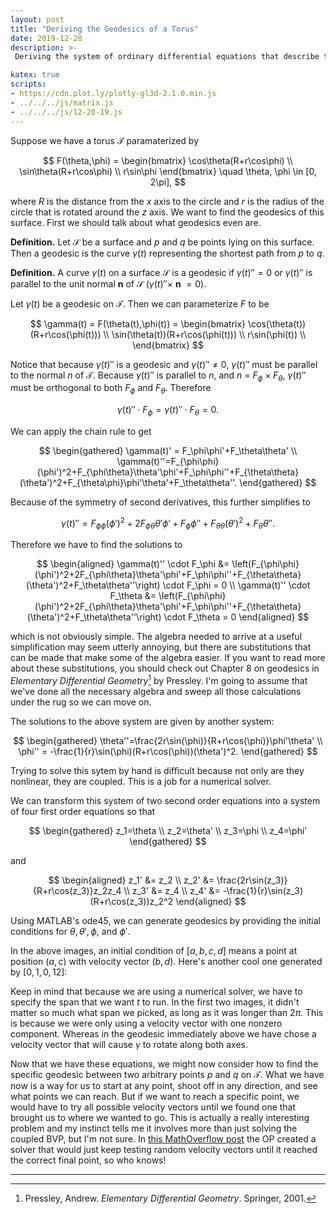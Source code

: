 ```yaml
---
layout: post
title: "Deriving the Geodesics of a Torus"
date: 2019-12-28
description: >-
 Deriving the system of ordinary differential equations that describe the geodesics of a torus.

katex: true
scripts:
- https://cdn.plot.ly/plotly-gl3d-2.1.0.min.js
- ../../../js/matrix.js
- ../../../js/12-28-19.js
---
```


Suppose we have a torus $\mathcal{T}$ paramaterized by

$$
F(\theta,\phi) = \begin{bmatrix}
\cos\theta(R+r\cos\phi) \\
\sin\theta(R+r\cos\phi) \\
r\sin\phi
\end{bmatrix} \quad \theta, \phi \in [0, 2\pi],
$$

<div class="col-10 offset-1" id="torus"></div>

where $R$ is the distance from the $x$ axis to the circle and $r$ is the radius of the circle that is rotated around the $z$ axis. We want to find the geodesics of this surface. First we should talk about what geodesics even are.

**Definition.** Let $\mathcal{S}$ be a surface and $p$ and $q$ be points lying on this surface. Then a geodesic is the curve $\gamma(t)$ representing the shortest path from $p$ to $q$.

**Definition.** A curve $\gamma(t)$ on a surface $\mathcal{S}$ is a geodesic if $\gamma(t)'' = 0$ or $\gamma(t)''$ is parallel to the unit normal **n** of $\mathcal{S}$ ($\gamma(t)'' \times$ **n** $= 0$).

Let $\gamma(t)$ be a geodesic on $\mathcal{T}$. Then we can parameterize $F$ to be

$$
\gamma(t) = F(\theta(t),\phi(t)) = \begin{bmatrix}
\cos(\theta(t))(R+r\cos(\phi(t))) \\
\sin(\theta(t))(R+r\cos(\phi(t))) \\
r\sin(\phi(t)) \\
\end{bmatrix}
$$

Notice that because $\gamma(t)''$ is a geodesic and $\gamma(t)'' \neq 0$, $\gamma(t)''$ must be parallel to the normal *n* of $\mathcal{T}$. Because $\gamma(t)''$ is parallel to *n*, and *n* = $F_\phi \times F_\theta$, $\gamma(t)''$ must be orthogonal to both $F_\phi$ and $F_\theta$. Therefore

$$\gamma(t)'' \cdot F_\phi=\gamma(t)'' \cdot F_\theta=0.$$

We can apply the chain rule to get

$$
\begin{gathered}
\gamma(t)' = F_\phi\phi'+F_\theta\theta' \\
\gamma(t)''=F_{\phi\phi}(\phi')^2+F_{\phi\theta}\theta'\phi'+F_\phi\phi''+F_{\theta\theta}(\theta')^2+F_{\theta\phi}\phi'\theta'+F_\theta\theta''.
\end{gathered}
$$

Because of the symmetry of second derivatives, this further simplifies to

$$\gamma(t)''=F_{\phi\phi}(\phi')^2+2F_{\phi\theta}\theta'\phi'+F_\phi\phi''+F_{\theta\theta}(\theta')^2+F_\theta\theta''.$$

Therefore we have to find the solutions to

$$
\begin{aligned}
\gamma(t)'' \cdot F_\phi &= \left(F_{\phi\phi}(\phi')^2+2F_{\phi\theta}\theta'\phi'+F_\phi\phi''+F_{\theta\theta}(\theta')^2+F_\theta\theta''\right) \cdot F_\phi = 0 \\
\gamma(t)'' \cdot F_\theta &= \left(F_{\phi\phi}(\phi')^2+2F_{\phi\theta}\theta'\phi'+F_\phi\phi''+F_{\theta\theta}(\theta')^2+F_\theta\theta''\right) \cdot F_\theta = 0
\end{aligned}
$$

which is not obviously simple. The algebra needed to arrive at a useful simplification may seem utterly annoying, but there are substitutions that can be made that make some of the algebra easier. If you want to read more about these substitutions, you should check out Chapter 8 on geodesics in _Elementary Differential Geometry_[^1] by Pressley. I'm going to assume that we've done all the necessary algebra and sweep all those calculations under the rug so we can move on.

The solutions to the above system are given by another system:

$$
\begin{gathered}
\theta''=\frac{2r\sin(\phi)}{R+r\cos(\phi)}\phi'\theta' \\
\phi'' = -\frac{1}{r}\sin(\phi)(R+r\cos(\phi))(\theta')^2.
\end{gathered}
$$

Trying to solve this sytem by hand is difficult because not only are they nonlinear, they are coupled. This is a job for a numerical solver.

We can transform this system of two second order equations into a system of four first order equations so that

$$
\begin{gathered}
z_1=\theta \\
z_2=\theta' \\
z_3=\phi \\
z_4=\phi'
\end{gathered}
$$

and

$$
\begin{aligned}
z_1' &= z_2 \\
z_2' &= \frac{2r\sin(z_3)}{R+r\cos(z_3)}z_2z_4 \\
z_3' &= z_4 \\
z_4' &= -\frac{1}{r}\sin(z_3)(R+r\cos(z_3))z_2^2
\end{aligned}
$$

Using MATLAB's ode45, we can generate geodesics by providing the initial conditions for $\theta, \theta', \phi,$ and $\phi'$.

<div class="col-10 offset-1" id="tpGeod"></div>

In the above images, an initial condition of $[a, b, c, d]$ means a point at position $(a,c)$ with velocity vector $(b,d)$. Here's another cool one generated by $[0, 1, 0, 12]$:

<div class="col-10 offset-1" id="longWind"></div>

Keep in mind that because we are using a numerical solver, we have to specify the span that we want $t$ to run. In the first two images, it didn't matter so much what span we picked, as long as it was longer than $2\pi$. This is because we were only using a velocity vector with one nonzero component. Whereas in the geodesic immediately above we have chose a velocity vector that will cause $\gamma$ to rotate along both axes.

Now that we have these equations, we might now consider how to find the specific geodesic between two arbitrary points $p$ and $q$ on $\mathcal{T}$. What we have now is a way for us to start at any point, shoot off in any direction, and see what points we can reach. But if we want to reach a specific point, we would have to try all possible velocity vectors until we found one that brought us to where we wanted to go. This is actually a really interesting problem and my instinct tells me it involves more than just solving the coupled BVP, but I'm not sure. In [this MathOverflow post](https://mathoverflow.net/questions/222459/determining-geodesics-between-two-points-in-curved-space) the OP created a solver that would just keep testing random velocity vectors until it reached the correct final point, so who knows!

---
[^1]: Pressley, Andrew. _Elementary Differential Geometry_. Springer, 2001.
